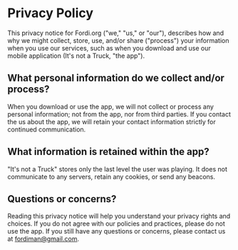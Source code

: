 # Privacy Policy

This privacy notice for Fordi.org ("we," "us," or "our"), describes how and why we might collect, store, use, and/or share ("process") your information when you use our services, such as when you download and use our mobile application (It's not a Truck, "the app").

## What personal information do we collect and/or process?

When you download or use the app, we will not collect or process any personal information; not from the app, nor from third parties.  If you contact the us about the app, we will retain your contact information strictly for continued communication.

## What information is retained within the app?

"It's not a Truck" stores only the last level the user was playing.  It does not communicate to any servers, retain any cookies, or send any beacons.

## Questions or concerns?

Reading this privacy notice will help you understand your privacy rights and choices. If you do not agree with our policies and practices, please do not use the app. If you still have any questions or concerns, please contact us at [fordiman@gmail.com](mailto:fordiman@gmail.com).
